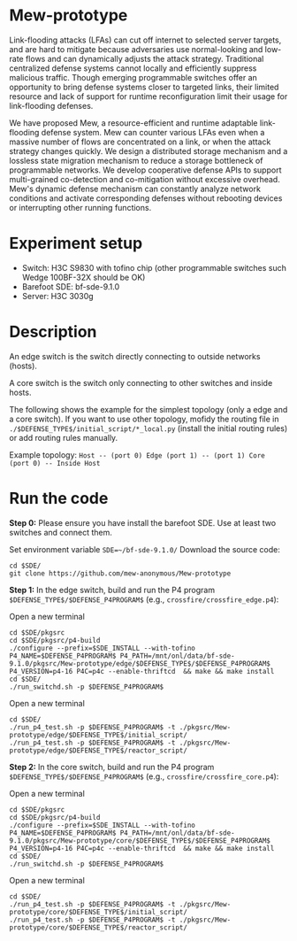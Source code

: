 # Mew-prototype
Link-flooding attacks (LFAs) can cut off internet to selected server targets, and are hard to mitigate because adversaries use normal-looking and low-rate flows and can dynamically adjusts the attack strategy. Traditional centralized defense systems cannot locally and efficiently suppress malicious traffic. Though emerging programmable switches offer an opportunity to bring defense systems closer to targeted links, their limited resource and lack of support for runtime reconfiguration limit their usage for link-flooding defenses. 

We have proposed Mew, a resource-efficient and runtime adaptable link-flooding defense system. Mew can counter various LFAs even when a massive number of flows are concentrated on a link, or when the attack strategy changes quickly. We design a distributed storage mechanism and a lossless state migration mechanism to reduce a storage bottleneck of programmable networks. We develop cooperative defense APIs to support multi-grained co-detection and co-mitigation without excessive overhead. Mew's dynamic defense mechanism can constantly analyze network conditions and activate corresponding defenses without rebooting devices or interrupting other running functions. 

# Experiment setup
- Switch: H3C S9830 with tofino chip (other programmable switches such Wedge 100BF-32X should be OK)
- Barefoot SDE: bf-sde-9.1.0
- Server: H3C 3030g
# Description
An edge switch is the switch directly connecting to outside networks (hosts). 

A core switch is the switch only connecting to other switches and inside hosts.

The following shows the example for the simplest topology (only a edge and a core switch). If you want to use other topology, mofidy the routing file in ```./$DEFENSE_TYPE$/initial_script/*_local.py``` (install the initial routing rules) or add routing rules manually.

Example topology:  ```Host -- (port 0) Edge (port 1) -- (port 1) Core (port 0) -- Inside Host ```

# Run the code
**Step 0:** Please ensure you have install the barefoot SDE. Use at least two switches and connect them.

Set environment variable ```SDE=~/bf-sde-9.1.0/```
Download the source code: 
```
cd $SDE/
git clone https://github.com/mew-anonymous/Mew-prototype
```

**Step 1:** In the edge switch, build and run the P4 program ```$DEFENSE_TYPE$/$DEFENSE_P4PROGRAM$``` (e.g., ```crossfire/crossfire_edge.p4```):

Open a new terminal
```
cd $SDE/pkgsrc
cd $SDE/pkgsrc/p4-build
./configure --prefix=$SDE_INSTALL --with-tofino P4_NAME=$DEFENSE_P4PROGRAM$ P4_PATH=/mnt/onl/data/bf-sde-9.1.0/pkgsrc/Mew-prototype/edge/$DEFENSE_TYPE$/$DEFENSE_P4PROGRAM$ P4_VERSION=p4-16 P4C=p4c --enable-thriftcd  && make && make install
cd $SDE/
./run_switchd.sh -p $DEFENSE_P4PROGRAM$
```

Open a new terminal
```
cd $SDE/
./run_p4_test.sh -p $DEFENSE_P4PROGRAM$ -t ./pkgsrc/Mew-prototype/edge/$DEFENSE_TYPE$/initial_script/
./run_p4_test.sh -p $DEFENSE_P4PROGRAM$ -t ./pkgsrc/Mew-prototype/edge/$DEFENSE_TYPE$/reactor_script/
```
**Step 2:** In the core switch, build and run the P4 program ```$DEFENSE_TYPE$/$DEFENSE_P4PROGRAM$``` (e.g., ```crossfire/crossfire_core.p4```):

Open a new terminal
```
cd $SDE/pkgsrc
cd $SDE/pkgsrc/p4-build
./configure --prefix=$SDE_INSTALL --with-tofino P4_NAME=$DEFENSE_P4PROGRAM$ P4_PATH=/mnt/onl/data/bf-sde-9.1.0/pkgsrc/Mew-prototype/core/$DEFENSE_TYPE$/$DEFENSE_P4PROGRAM$ P4_VERSION=p4-16 P4C=p4c --enable-thriftcd  && make && make install
cd $SDE/
./run_switchd.sh -p $DEFENSE_P4PROGRAM$
```

Open a new terminal
```
cd $SDE/
./run_p4_test.sh -p $DEFENSE_P4PROGRAM$ -t ./pkgsrc/Mew-prototype/core/$DEFENSE_TYPE$/initial_script/
./run_p4_test.sh -p $DEFENSE_P4PROGRAM$ -t ./pkgsrc/Mew-prototype/core/$DEFENSE_TYPE$/reactor_script/
```
